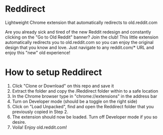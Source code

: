 # Reddirect
Lightweight Chrome extension that automatically redirects to old.reddit.com

Are you already sick and tired of the new Reddit redesign and constantly clicking on the "Go to Old Reddit" banner? Join the club! This little extension automatically redirects you to old.reddit.com so you can enjoy the original design that you know and love. Just navigate to any reddit.com/* URL and enjoy this "new" old experience!

# How to setup Reddirect
1. Click "Clone or Download" on this repo and save it
2. Extract the folder and copy the /Reddirect folder within to a safe location
3. In the Chrome browser type in "chrome://extensions" in the address bar
4. Turn on Developer mode (should be a toggle on the right side)
5. Click on "Load Unpacked", find and open the Reddirect folder that you previously copied in Step 2.
7. The extension should now be loaded. Turn off Developer mode if you so desire. 
6. Voila! Enjoy old.reddit.com!
